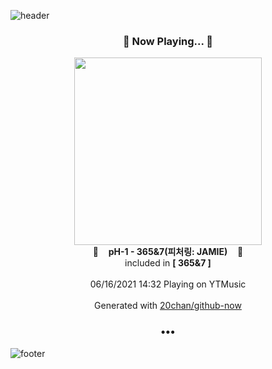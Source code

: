 ![header](https://capsule-render.vercel.app/api?type=wave&height=170&section=header&text=Hi.%20I'm%20SHIFT&fontColor=090707&fontAlignX=45&fontAlignY=65&fontSize=100)

<h3 align="center">🎵 Now Playing... 🎵</h3>
<p align="center">
  <a href="https://music.youtube.com/watch?v=VLUQBp5eAdM">
    <img width="300" src="https://lh3.googleusercontent.com/KjwRQEPhdOUFZ3gmjujsP0WLYLtyxB2ARxNggjP9bX2Ft9ygEE8bsOV6ZSAeTA70oW0ULycQHud0-_pb">
  </a>
  <br>
  🎵&nbsp&nbsp&nbsp <b>pH-1 - 365&7(피처링: JAMIE)</b> &nbsp&nbsp&nbsp🎵
  <br>
  included in <b>[ 365&7 ]</b>
  
  <br />
  <br />
  06/16/2021 14:32 Playing on YTMusic
  <br />
  <br />
  Generated with <a href="https://github.com/20chan/github-now">20chan/github-now</a>
</p>

<h3 align="center">•••</h3>

![footer](https://capsule-render.vercel.app/api?type=wave&height=150&section=footer)
